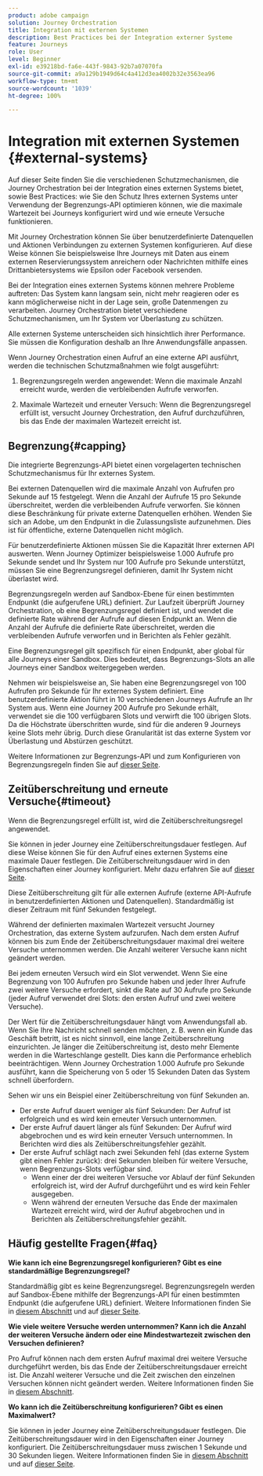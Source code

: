 ```yaml
---
product: adobe campaign
solution: Journey Orchestration
title: Integration mit externen Systemen
description: Best Practices bei der Integration externer Systeme
feature: Journeys
role: User
level: Beginner
exl-id: e39218bd-fa6e-443f-9843-92b7a07070fa
source-git-commit: a9a129b1949d64c4a412d3ea4002b32e3563ea96
workflow-type: tm+mt
source-wordcount: '1039'
ht-degree: 100%

---
```


# Integration mit externen Systemen {#external-systems}

Auf dieser Seite finden Sie die verschiedenen Schutzmechanismen, die Journey Orchestration bei der Integration eines externen Systems bietet, sowie Best Practices: wie Sie den Schutz Ihres externen Systems unter Verwendung der Begrenzungs-API optimieren können, wie die maximale Wartezeit bei Journeys konfiguriert wird und wie erneute Versuche funktionieren.

Mit Journey Orchestration können Sie über benutzerdefinierte Datenquellen und Aktionen Verbindungen zu externen Systemen konfigurieren. Auf diese Weise können Sie beispielsweise Ihre Journeys mit Daten aus einem externen Reservierungssystem anreichern oder Nachrichten mithilfe eines Drittanbietersystems wie Epsilon oder Facebook versenden.

Bei der Integration eines externen Systems können mehrere Probleme auftreten: Das System kann langsam sein, nicht mehr reagieren oder es kann möglicherweise nicht in der Lage sein, große Datenmengen zu verarbeiten. Journey Orchestration bietet verschiedene Schutzmechanismen, um Ihr System vor Überlastung zu schützen.

Alle externen Systeme unterscheiden sich hinsichtlich ihrer Performance. Sie müssen die Konfiguration deshalb an Ihre Anwendungsfälle anpassen.

Wenn Journey Orchestration einen Aufruf an eine externe API ausführt, werden die technischen Schutzmaßnahmen wie folgt ausgeführt:

1. Begrenzungsregeln werden angewendet: Wenn die maximale Anzahl erreicht wurde, werden die verbleibenden Aufrufe verworfen.

2. Maximale Wartezeit und erneuter Versuch: Wenn die Begrenzungsregel erfüllt ist, versucht Journey Orchestration, den Aufruf durchzuführen, bis das Ende der maximalen Wartezeit erreicht ist.

## Begrenzung{#capping}

Die integrierte Begrenzungs-API bietet einen vorgelagerten technischen Schutzmechanismus für Ihr externes System.

Bei externen Datenquellen wird die maximale Anzahl von Aufrufen pro Sekunde auf 15 festgelegt. Wenn die Anzahl der Aufrufe 15 pro Sekunde überschreitet, werden die verbleibenden Aufrufe verworfen. Sie können diese Beschränkung für private externe Datenquellen erhöhen. Wenden Sie sich an Adobe, um den Endpunkt in die Zulassungsliste aufzunehmen. Dies ist für öffentliche, externe Datenquellen nicht möglich.

Für benutzerdefinierte Aktionen müssen Sie die Kapazität Ihrer externen API auswerten. Wenn Journey Optimizer beispielsweise 1.000 Aufrufe pro Sekunde sendet und Ihr System nur 100 Aufrufe pro Sekunde unterstützt, müssen Sie eine Begrenzungsregel definieren, damit Ihr System nicht überlastet wird.

Begrenzungsregeln werden auf Sandbox-Ebene für einen bestimmten Endpunkt (die aufgerufene URL) definiert. Zur Laufzeit überprüft Journey Orchestration, ob eine Begrenzungsregel definiert ist, und wendet die definierte Rate während der Aufrufe auf diesen Endpunkt an. Wenn die Anzahl der Aufrufe die definierte Rate überschreitet, werden die verbleibenden Aufrufe verworfen und in Berichten als Fehler gezählt.

Eine Begrenzungsregel gilt spezifisch für einen Endpunkt, aber global für alle Journeys einer Sandbox. Dies bedeutet, dass Begrenzungs-Slots an alle Journeys einer Sandbox weitergegeben werden.

Nehmen wir beispielsweise an, Sie haben eine Begrenzungsregel von 100 Aufrufen pro Sekunde für Ihr externes System definiert. Eine benutzerdefinierte Aktion führt in 10 verschiedenen Journeys Aufrufe an Ihr System aus. Wenn eine Journey 200 Aufrufe pro Sekunde erhält, verwendet sie die 100 verfügbaren Slots und verwirft die 100 übrigen Slots. Da die Höchstrate überschritten wurde, sind für die anderen 9 Journeys keine Slots mehr übrig. Durch diese Granularität ist das externe System vor Überlastung und Abstürzen geschützt.

Weitere Informationen zur Begrenzungs-API und zum Konfigurieren von Begrenzungsregeln finden Sie auf [dieser Seite](../api/capping.md).

## Zeitüberschreitung und erneute Versuche{#timeout}

Wenn die Begrenzungsregel erfüllt ist, wird die Zeitüberschreitungsregel angewendet.

Sie können in jeder Journey eine Zeitüberschreitungsdauer festlegen. Auf diese Weise können Sie für den Aufruf eines externen Systems eine maximale Dauer festlegen. Die Zeitüberschreitungsdauer wird in den Eigenschaften einer Journey konfiguriert. Mehr dazu erfahren Sie auf [dieser Seite](../building-journeys/changing-properties.md#timeout_and_error).

Diese Zeitüberschreitung gilt für alle externen Aufrufe (externe API-Aufrufe in benutzerdefinierten Aktionen und Datenquellen). Standardmäßig ist dieser Zeitraum mit fünf Sekunden festgelegt.

Während der definierten maximalen Wartezeit versucht Journey Orchestration, das externe System aufzurufen. Nach dem ersten Aufruf können bis zum Ende der Zeitüberschreitungsdauer maximal drei weitere Versuche unternommen werden. Die Anzahl weiterer Versuche kann nicht geändert werden.

Bei jedem erneuten Versuch wird ein Slot verwendet. Wenn Sie eine Begrenzung von 100 Aufrufen pro Sekunde haben und jeder Ihrer Aufrufe zwei weitere Versuche erfordert, sinkt die Rate auf 30 Aufrufe pro Sekunde (jeder Aufruf verwendet drei Slots: den ersten Aufruf und zwei weitere Versuche).

Der Wert für die Zeitüberschreitungsdauer hängt vom Anwendungsfall ab. Wenn Sie Ihre Nachricht schnell senden möchten, z. B. wenn ein Kunde das Geschäft betritt, ist es nicht sinnvoll, eine lange Zeitüberschreitung einzurichten. Je länger die Zeitüberschreitung ist, desto mehr Elemente werden in die Warteschlange gestellt. Dies kann die Performance erheblich beeinträchtigen. Wenn Journey Orchestration 1.000 Aufrufe pro Sekunde ausführt, kann die Speicherung von 5 oder 15 Sekunden Daten das System schnell überfordern.

Sehen wir uns ein Beispiel einer Zeitüberschreitung von fünf Sekunden an.

* Der erste Aufruf dauert weniger als fünf Sekunden: Der Aufruf ist erfolgreich und es wird kein erneuter Versuch unternommen.
* Der erste Aufruf dauert länger als fünf Sekunden: Der Aufruf wird abgebrochen und es wird kein erneuter Versuch unternommen. In Berichten wird dies als Zeitüberschreitungsfehler gezählt.
* Der erste Aufruf schlägt nach zwei Sekunden fehl (das externe System gibt einen Fehler zurück): drei Sekunden bleiben für weitere Versuche, wenn Begrenzungs-Slots verfügbar sind.
   * Wenn einer der drei weiteren Versuche vor Ablauf der fünf Sekunden erfolgreich ist, wird der Aufruf durchgeführt und es wird kein Fehler ausgegeben.
   * Wenn während der erneuten Versuche das Ende der maximalen Wartezeit erreicht wird, wird der Aufruf abgebrochen und in Berichten als Zeitüberschreitungsfehler gezählt.

## Häufig gestellte Fragen{#faq}

**Wie kann ich eine Begrenzungsregel konfigurieren? Gibt es eine standardmäßige Begrenzungsregel?**

Standardmäßig gibt es keine Begrenzungsregel. Begrenzungsregeln werden auf Sandbox-Ebene mithilfe der Begrenzungs-API für einen bestimmten Endpunkt (die aufgerufene URL) definiert. Weitere Informationen finden Sie in [diesem Abschnitt](../about/external-systems.md#capping) und auf [dieser Seite](../api/capping.md).

**Wie viele weitere Versuche werden unternommen? Kann ich die Anzahl der weiteren Versuche ändern oder eine Mindestwartezeit zwischen den Versuchen definieren?**

Pro Aufruf können nach dem ersten Aufruf maximal drei weitere Versuche durchgeführt werden, bis das Ende der Zeitüberschreitungsdauer erreicht ist. Die Anzahl weiterer Versuche und die Zeit zwischen den einzelnen Versuchen können nicht geändert werden. Weitere Informationen finden Sie in [diesem Abschnitt](../about/external-systems.md#timeout).

**Wo kann ich die Zeitüberschreitung konfigurieren? Gibt es einen Maximalwert?**

Sie können in jeder Journey eine Zeitüberschreitungsdauer festlegen. Die Zeitüberschreitungsdauer wird in den Eigenschaften einer Journey konfiguriert. Die Zeitüberschreitungsdauer muss zwischen 1 Sekunde und 30 Sekunden liegen. Weitere Informationen finden Sie in [diesem Abschnitt](../about/external-systems.md#timeout) und auf [dieser Seite](../building-journeys/changing-properties.md#timeout_and_error).
